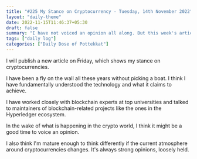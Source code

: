 ```yaml
---
title: "#225 My Stance on Cryptocurrency - Tuesday, 14th November 2022"
layout: "daily-theme"
date: 2022-11-15T11:46:37+05:30
draft: false
summary: "I have not voiced an opinion all along. But this week's article might change that."
tags: ["daily log"]
categories: ["Daily Dose of Pottekkat"]
---
```


I will publish a new article on Friday, which shows my stance on cryptocurrencies.

I have been a fly on the wall all these years without picking a boat. I think I have fundamentally understood the technology and what it claims to achieve.

I have worked closely with blockchain experts at top universities and talked to maintainers of blockchain-related projects like the ones in the Hyperledger ecosystem.

In the wake of what is happening in the crypto world, I think it might be a good time to voice an opinion.

I also think I'm mature enough to think differently if the current atmosphere around cryptocurrencies changes. It's always strong opinions, loosely held.
